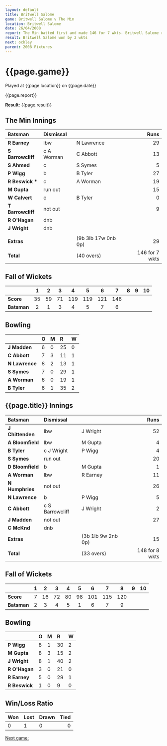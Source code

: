 ```yaml
---
layout: default
title: Britwell Salome
game: Britwell Salome v The Min
location: Britwell Salome
date: 26/04/2008
report: The Min batted first and made 146 for 7 wkts. Britwell Salome replied with 148 for 8 wkts 
result: Britwell Salome won by 2 wkts
next: ockley
parent: 2008 Fixtures
---
```


# {{page.game}}

Played at {{page.location}} on {{page.date}}

{{page.report}}

**Result:** {{page.result}}

## The Min Innings

| Batsman | Dismissal |  | Runs |
|:---|:---|---|---:|
| **R Earney** | lbw | N Lawrence | 29 |
| **S Barrowcliff** | c A Worman | C Abbott | 13 |
| **S Ahmed** | c | S Symes | 5 |
| **P Wigg** | b | B Tyler | 27 |
| **R Beswick &#42;** | c | A Worman | 19 |
| **M Gupta** | run out |  | 15 |
| **W Calvert** | c | B Tyler | 0 |
| **T Barrowcliff** | not out |  | 9 |
| **R O'Hagan** | dnb |  |  |
| **J Wright** | dnb |  |  |
|  |  |  |  |
| **Extras** | | (9b 3lb 17w 0nb 0p) | 29 |
| **Total** | | (40 overs) | 146 for 7 wkts |

## Fall of Wickets

| | 1 | 2 | 3 | 4 | 5 | 6 | 7 | 8 | 9 | 10 |
|---|:---:|:---:|:---:|:---:|:---:|:---:|:---:|:---:|:---:|:---:|
| **Score** | 35 | 59 | 71 | 119 | 119 | 121 | 146 |  |  |  |
| **Batsman** | 2 | 1 | 3 | 4 | 5 | 7 | 6 |  |  |  |

## Bowling

| | O | M | R | W |
|---|:---|:---|:---|:---|
| **J Madden** | 6 | 0 | 25 | 0 |
| **C Abbott** | 7 | 3 | 11 | 1 |
| **N Lawrence** | 8 | 2 | 13 | 1 |
| **S Symes** | 7 | 0 | 29 | 1 |
| **A Worman** | 6 | 0 | 19 | 1 |
| **B Tyler** | 6 | 1 | 35 | 2 |

## {{page.title}} Innings

| Batsman | Dismissal |  | Runs |
|:---|:---|---|---:|
| **J Chittenden** | lbw | J Wright | 52 |
| **A Bloomfield** | lbw | M Gupta | 4 |
| **B Tyler** | c J Wright | P Wigg | 4 |
| **S Symes** | run out |  | 20 |
| **D Bloomfield** | b | M Gupta | 1 |
| **A Worman** | lbw | R Earney  | 11 |
| **N Humphries** | not out |  | 26 |
| **N Lawrence** | b | P Wigg | 5 |
| **C Abbott** | c S Barrowcliff | J Wright | 2 |
| **J Madden** | not out |  | 27 |
| **C McKnd** | dnb |  |  |
| **Extras** | | (3b 1lb 9w 2nb 0p) | 15 |
| **Total** | | (33 overs) | 148 for 8 wkts |

## Fall of Wickets

| | 1 | 2 | 3 | 4 | 5 | 6 | 7 | 8 | 9 | 10 |
|---|:---:|:---:|:---:|:---:|:---:|:---:|:---:|:---:|:---:|:---:|
| **Score** | 7  | 16 | 72 | 80 | 98 | 101 | 115 | 120 |  |  |
| **Batsman** | 2 | 3 | 4 | 5 | 1 | 6 | 7 | 9 |  |  |

## Bowling

| | O | M | R | W |
|---|:---|:---|:---|:---|
| **P Wigg** | 8 | 1 | 30 | 2 |
| **M Gupta** | 8 | 3 | 15 | 2 |
| **J Wright** | 8 | 1 | 40 | 2 |
| **R O'Hagan** | 3 | 0 | 21 | 0 |
| **R Earney** | 5 | 0 | 29 | 1 |
| **R Beswick** | 1 | 0 | 9 | 0 |

## Win/Loss Ratio

| Won | Lost | Drawn | Tied |
|:---|:---|:---|---:|
| 0 | 1 | 0 | 0 |

[Next game:]({{page.next}})